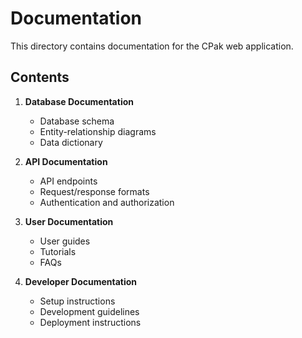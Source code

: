 # Documentation

This directory contains documentation for the CPak web application.

## Contents

1. **Database Documentation**
   - Database schema
   - Entity-relationship diagrams
   - Data dictionary

2. **API Documentation**
   - API endpoints
   - Request/response formats
   - Authentication and authorization

3. **User Documentation**
   - User guides
   - Tutorials
   - FAQs

4. **Developer Documentation**
   - Setup instructions
   - Development guidelines
   - Deployment instructions